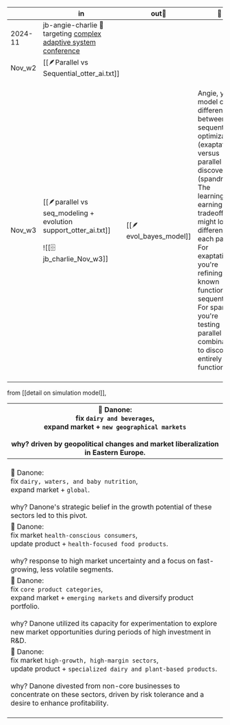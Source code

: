 
|         | in                                                                                                | out📝                  | 🔑                                                                                                                                                                                                                                                                                                                                                                    |                                                                                                                                                                                                                                                                                                                                                        |
| ------- | ------------------------------------------------------------------------------------------------- | ---------------------- | --------------------------------------------------------------------------------------------------------------------------------------------------------------------------------------------------------------------------------------------------------------------------------------------------------------------------------------------------------------------- | ------------------------------------------------------------------------------------------------------------------------------------------------------------------------------------------------------------------------------------------------------------------------------------------------------------------------------------------------------ |
| 2024-11 | jb-angie-charlie 🎯targeting [complex adaptive system conference](https://sites.mit.edu/cas2025/) |                        |                                                                                                                                                                                                                                                                                                                                                                       |                                                                                                                                                                                                                                                                                                                                                        |
| Nov_w2  | [[🪶Parallel vs Sequential_otter_ai.txt]]                                                         |                        |                                                                                                                                                                                                                                                                                                                                                                       |                                                                                                                                                                                                                                                                                                                                                        |
| Nov_w3  | [[🪶parallel vs seq_modeling + evolution support_otter_ai.txt]]<br><br>![[🗄️jb_charlie_Nov_w3]]  | [[🪶evol_bayes_model]] | <br>Angie, your model could differentiate between sequential optimization (exaptation) versus parallel discovery (spandrel). <br>The learning-earning tradeoff might look different for each path. <br>For exaptation, you're refining known functions sequentially.<br>For spandrel, you're testing parallel combinations to discover entirely new functions<br><br> | <br>Q1. regarding "spandrel as morphological byproduct", is [morphology vs physiology](https://knyamed.com/blogs/difference-between/morphology-vs-physiology) somewhat physical vs digital? i.e. mophological by"product" is only possible from 'atomized" (fulfillment) action that increase space-dependency? (for more feel on physical vs digital) |




from [[detail on simulation model]], 

| 🚀 Danone: <br>fix `dairy and beverages`, <br>expand market + `new geographical markets`<br><br>why? driven by geopolitical changes and market liberalization in Eastern Europe.                                                                                                                |
| ----------------------------------------------------------------------------------------------------------------------------------------------------------------------------------------------------------------------------------------------------------------------------------------------- |
| <br>🚀 Danone: <br>fix `dairy, waters, and baby nutrition`, <br>expand market + `global`. <br><br>why? Danone's strategic belief in the growth potential of these sectors led to this pivot.                                                                                                    |
| 🧲 Danone: <br>fix market `health-conscious consumers`, <br>update product + `health-focused food products`. <br><br>why? response to high market uncertainty and a focus on fast-growing, less volatile segments.                                                                              |
| 🚀 Danone: <br>fix `core product categories`, <br>expand market + `emerging markets` and diversify product portfolio. <br><br>why? Danone utilized its capacity for experimentation to explore new market opportunities during periods of high investment in R&D.                               |
| 🧲 Danone: <br>fix market `high-growth, high-margin sectors`, <br>update product + `specialized dairy and plant-based products`. <br><br>why? Danone divested from non-core businesses to concentrate on these sectors, driven by risk tolerance and a desire to enhance profitability.<br><br> |


